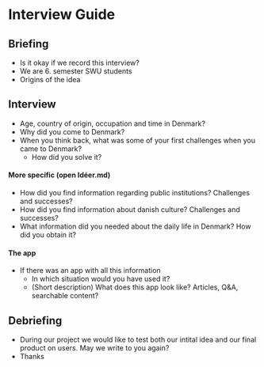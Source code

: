 # Interview Guide

## Briefing 

- Is it okay if we record this interview?
- We are 6. semester SWU students
- Origins of the idea

## Interview

- Age, country of origin, occupation and time in Denmark?
- Why did you come to Denmark?
- When you think back, what was some of your first challenges when you came to Denmark? 
  - How did you solve it?

#### More specific (open Idéer.md)

- How did you find information regarding public institutions? Challenges and successes?
- How did you find information about danish culture? Challenges and successes?
- What information did you needed about the daily life in Denmark? How did you obtain it? 

#### The app

- If there was an app with all this information
  - In which situation would you have used it?
  - (Short description) What does this app look like? Articles, Q&A, searchable content? 

## Debriefing

- During our project we would like to test both our intital idea and our final product on users. May we write to you again?
- Thanks